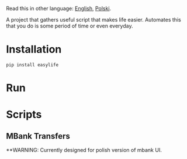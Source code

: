Read this in other language: [English](README.md), [Polski](README.pl.md).

A project that gathers useful script that makes life easier. Automates this that you do is some period of time or even everyday.

# Installation

```
pip install easylife
```

# Run

# Scripts

## MBank Transfers

**WARNING: Currently designed for polish version of mbank UI.
